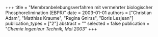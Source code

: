 +++
title = "Membranbelebungsverfahren mit vermehrter biologischer Phosphorelimination (EBPR)"
date = 2003-01-01
authors = ["Christian Adam", "Matthias Kraume", "Regina Gnirss", "Boris Lesjean"]
publication_types = ["2"]
abstract = ""
selected = false
publication = "*Chemie Ingenieur Technik, Mai 2003*"
+++

